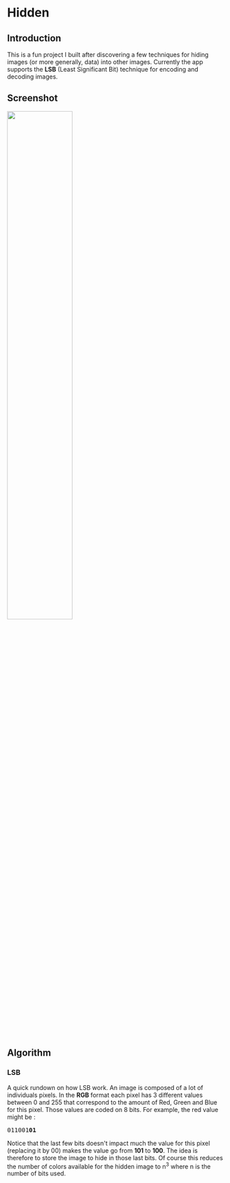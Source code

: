 
# Hidden

## Introduction

This is a fun project I built after discovering a few techniques for hiding images (or more generally, data) into other images. Currently the app supports the **LSB** (Least Significant Bit) technique for encoding and decoding images.

## Screenshot

  

<img  src="https://user-images.githubusercontent.com/75045140/220206955-7e43f107-2e11-4031-adcb-fd6aff1b15a3.png"  width="55%">

## Algorithm

### LSB

A quick rundown on how LSB work. An image is composed of a lot of individuals pixels. In the **RGB** format each pixel has 3 different values between 0 and 255 that correspond to the amount of Red, Green and Blue for this pixel. Those values are coded on 8 bits. For example, the red value might be :

<pre>011001<b>01</b></pre>

Notice that the last few bits doesn't impact much the value for this pixel (replacing it by 00) makes the value go from **101** to **100**. The idea is therefore to store the image to hide in those last bits. Of course this reduces the number of colors available for the hidden image to n<sup>3</sup> where n is the number of bits used.
